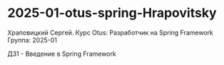 # 2025-01-otus-spring-Hrapovitsky
Храповицкий Сергей.
Курс Otus: Разработчик на Spring Framework 
Группа: 2025-01


ДЗ1 - Введение в Spring Framework 
